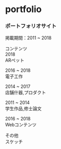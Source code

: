 # portfolio

### ポートフォリオサイト  
掲載期間：2011 ~ 2018  

コンテンツ   
2018   
ARペット   

2016 ~ 2018   
電子工作

2014 ~ 2017  
店舗什器,プロダクト  

2011 ~ 2014  
学生作品,修士論文

2016 ~ 2018  
Webコンテンツ

その他   
スケッチ